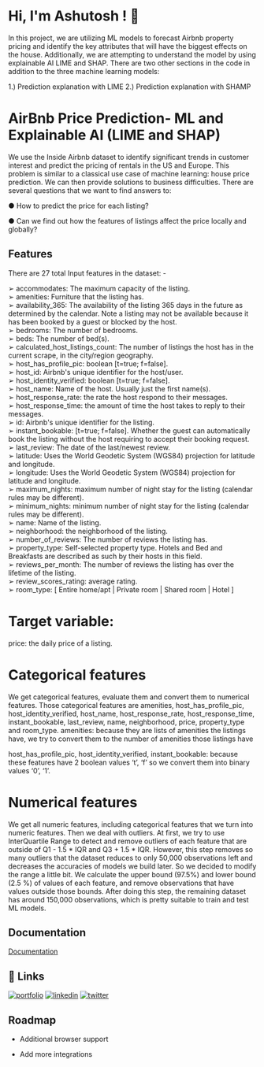 
# Hi, I'm Ashutosh ! 👋
In this project, we are utilizing ML models to forecast Airbnb property pricing and identify the key attributes that will have the biggest effects on the house.
Additionally, we are attempting to understand the model by using explainable AI LIME and SHAP. There are two other sections in the code in addition to the three machine learning models:

1.) Prediction explanation with LIME
2.) Prediction explanation with SHAMP


# AirBnb Price Prediction- ML and Explainable AI (LIME and SHAP)

We use the Inside Airbnb dataset to identify significant trends in customer interest and predict the pricing of rentals in the US and Europe. This problem is similar to a classical use case of machine learning: house price prediction. We can then provide solutions to business difficulties.
There are several questions that we want to find answers to:

●	How to predict the price for each listing?

●	Can we find out how the features of listings affect the price locally and globally?



## Features
There are 27 total Input features in the dataset: -

➢	accommodates: The maximum capacity of the listing.   
➢	amenities: Furniture that the listing has.   
➢	availability_365: The availability of the listing 365 days in the future as determined by the calendar. Note a listing may not be available because it has been booked by a guest or blocked by the host.   
➢	bedrooms: The number of bedrooms.  
➢	beds: The number of bed(s).  
➢	calculated_host_listings_count: The number of listings the host has in the current scrape, in the city/region geography.  
➢	host_has_profile_pic: boolean [t=true; f=false].  
➢	host_id: Airbnb's unique identifier for the host/user.  
➢	host_identity_verified: boolean [t=true; f=false].   
➢	host_name: Name of the host. Usually just the first name(s).   
➢	host_response_rate: the rate the host respond to their messages.   
➢	host_response_time: the amount of time the host takes to reply to their messages.   
➢	id: Airbnb's unique identifier for the listing.    
➢	instant_bookable: [t=true; f=false]. Whether the guest can automatically    book the listing without the host requiring to accept their booking request.   
➢	last_review: The date of the last/newest review.   
➢	latitude: Uses the World Geodetic System (WGS84) projection for latitude and longitude.    
➢	longitude: Uses the World Geodetic System (WGS84) projection for latitude and longitude.     
➢	maximum_nights: maximum number of night stay for the listing (calendar rules may be different).    
➢	minimum_nights: minimum number of night stay for the listing (calendar rules may be different).    
➢	name: Name of the listing.     
➢	neighborhood: the neighborhood of the listing.    
➢	number_of_reviews: The number of reviews the listing has.    
➢	property_type: Self-selected property type. Hotels and Bed and Breakfasts are described as such by their hosts in this field.    
➢	reviews_per_month: The number of reviews the listing has over the lifetime of the listing.    
➢	review_scores_rating: average rating.    
➢	room_type: [ Entire home/apt | Private room | Shared room | Hotel ]

# Target variable:
price: the daily price of a listing. 


# Categorical features
We get categorical features, evaluate them and convert them to numerical features. Those categorical features are amenities, host_has_profile_pic, host_identity_verified, host_name, host_response_rate, host_response_time, instant_bookable, last_review, name, neighborhood, price, property_type and room_type.
amenities: because they are lists of amenities the listings have, we try to convert them to the number of amenities those listings have

host_has_profile_pic, host_identity_verified, instant_bookable: because these features have 2 boolean values ‘t’, ‘f’ so we convert them into binary values ‘0’, ‘1’.

# Numerical features
We get all numeric features, including categorical features that we turn into numeric features. Then we deal with outliers. At first, we try to use InterQuartile Range to detect and remove outliers of each feature that are outside of Q1 - 1.5 * IQR  and Q3 + 1.5 * IQR. However, this step removes so many outliers that the dataset reduces to only 50,000 observations left and decreases the accuracies of models we build later. So we decided to modify the range a little bit. We calculate the upper bound (97.5%) and lower bound (2.5 %) of values of each feature, and remove observations that have values outside those bounds. After doing this step, the remaining dataset has around 150,000 observations, which is pretty suitable to train and test ML models.


## Documentation

[Documentation](https://linktodocumentation)


## 🔗 Links
[![portfolio](https://img.shields.io/badge/my_portfolio-000?style=for-the-badge&logo=ko-fi&logoColor=white)](https://katherineoelsner.com/)
[![linkedin](https://img.shields.io/badge/linkedin-0A66C2?style=for-the-badge&logo=linkedin&logoColor=white)](https://www.linkedin.com/)
[![twitter](https://img.shields.io/badge/twitter-1DA1F2?style=for-the-badge&logo=twitter&logoColor=white)](https://twitter.com/)


## Roadmap

- Additional browser support

- Add more integrations

